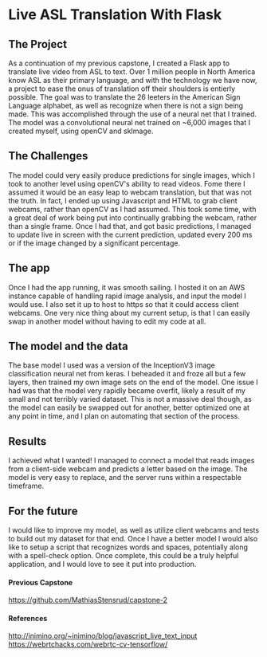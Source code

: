# Live ASL Translation With Flask
## The Project
As a continuation of my previous capstone, I created a Flask app to translate live video from ASL to text. Over 1 million people in North America know ASL as their primary language, and with the technology we have now, a project to ease the onus of translation off their shoulders is entierly possible. The goal was to translate the 26 leeters in the American Sign Language alphabet, as well as recognize when there is not a sign being made. This was accomplished through the use of a neural net that I trained. The model was a convolutional neural net trained on ~6,000 images that I created myself, using openCV and skImage.
## The Challenges
The model could very easily produce predictions for single images, which I took to another level using openCV's ability to read videos. Fome there I assumed it would be an easy leap to webcam translation, but that was not the truth. In fact, I ended up using Javascript and HTML to grab client webcams, rather than openCV as I had assumed. This took some time, with a great deal of work being put into continually grabbing the webcam, rather than a single frame. Once I had that, and got basic predictions, I managed to update live in screen with the current prediction, updated every 200 ms or if the image changed by a significant percentage.
## The app
Once I had the app running, it was smooth sailing. I hosted it on an AWS instance capable of handling rapid image analysis, and input the model I would use. I also set it up to host to https so that it could access client webcams. One very nice thing about my current setup, is that I can easily swap in another model without having to edit my code at all.
## The model and the data
The base model I used was a version of the InceptionV3 image classification neural net from keras. I beheaded it and froze all but a few layers, then trained my own image sets on the end of the model. One issue I had was that the model very rapidly became overfit, likely a result of my small and not terribly varied dataset. This is not a massive deal though, as the model can easily be swapped out for another, better optimized one at any point in time, and I plan on automating that section of the process.
## Results
I achieved what I wanted! I managed to connect a model that reads images from a client-side webcam and predicts a letter based on the image. The model is very easy to replace, and the server runs within a respectable timeframe.

## For the future
I would like to improve my model, as well as utilize client webcams and tests to build out my dataset for that end. Once I have a better model I would also like to setup a script that recognizes words and spaces, potentially along with a spell-check option. Once complete, this could be a truly helpful application, and I would love to see it put into production.


#### Previous Capstone
https://github.com/MathiasStensrud/capstone-2

#### References
http://inimino.org/~inimino/blog/javascript_live_text_input
https://webrtchacks.com/webrtc-cv-tensorflow/
